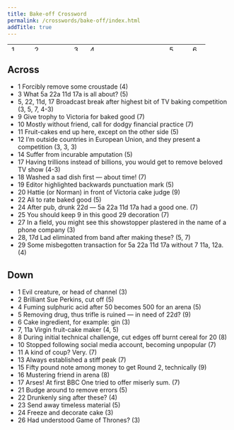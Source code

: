 ```yaml
---
title: Bake-off Crossword
permalink: /crosswords/bake-off/index.html
addTitle: true
---
```


<table class="crossword" width="15" height="15"><tbody><tr><td>1</td><td></td><td>2</td><td></td><td class="block"></td><td>3</td><td>4</td><td></td><td></td><td></td><td class="block"></td><td class="block"></td><td>5</td><td></td><td>6</td></tr><tr><td></td><td class="block"></td><td></td><td class="block"></td><td>7</td><td class="block"></td><td></td><td class="block"></td><td class="block"></td><td class="block"></td><td>8</td><td class="block"></td><td></td><td class="block"></td><td></td></tr><tr><td>9</td><td></td><td></td><td></td><td></td><td></td><td></td><td class="block"></td><td>10</td><td></td><td></td><td></td><td></td><td></td><td></td></tr><tr><td class="block"></td><td class="block"></td><td></td><td class="block"></td><td></td><td class="block"></td><td></td><td class="block"></td><td></td><td class="block"></td><td></td><td class="block"></td><td></td><td class="block"></td><td class="block"></td></tr><tr><td>11</td><td></td><td></td><td></td><td></td><td class="block"></td><td>12</td><td></td><td></td><td></td><td></td><td></td><td></td><td></td><td>13</td></tr><tr><td></td><td class="block"></td><td class="block"></td><td class="block"></td><td class="block"></td><td class="block"></td><td class="block"></td><td class="block"></td><td></td><td class="block"></td><td></td><td class="block"></td><td></td><td class="block"></td><td></td></tr><tr><td>14</td><td></td><td>15</td><td></td><td>16</td><td class="block"></td><td>17</td><td></td><td></td><td></td><td></td><td></td><td></td><td class="block"></td><td></td></tr><tr><td></td><td class="block"></td><td></td><td class="block"></td><td></td><td class="block"></td><td></td><td class="block"></td><td></td><td class="block"></td><td></td><td class="block"></td><td></td><td class="block"></td><td></td></tr><tr><td></td><td class="block"></td><td>18</td><td></td><td></td><td></td><td></td><td></td><td></td><td class="block"></td><td>19</td><td></td><td></td><td></td><td></td></tr><tr><td></td><td class="block"></td><td></td><td class="block"></td><td></td><td class="block"></td><td></td><td class="block"></td><td class="block"></td><td class="block"></td><td class="block"></td><td class="block"></td><td class="block"></td><td class="block"></td><td></td></tr><tr><td>20</td><td></td><td></td><td></td><td></td><td></td><td></td><td></td><td>21</td><td class="block"></td><td>22</td><td></td><td>23</td><td></td><td></td></tr><tr><td class="block"></td><td class="block"></td><td></td><td class="block"></td><td></td><td class="block"></td><td></td><td class="block"></td><td></td><td class="block"></td><td></td><td class="block"></td><td></td><td class="block"></td><td class="block"></td></tr><tr><td>24</td><td></td><td></td><td></td><td></td><td></td><td></td><td class="block"></td><td>25</td><td></td><td></td><td></td><td></td><td></td><td>26</td></tr><tr><td></td><td class="block"></td><td></td><td class="block"></td><td></td><td class="block"></td><td class="block"></td><td class="block"></td><td></td><td class="block"></td><td></td><td class="block"></td><td></td><td class="block"></td><td></td></tr><tr><td>27</td><td></td><td></td><td class="block"></td><td class="block"></td><td>28</td><td></td><td></td><td></td><td></td><td class="block"></td><td>29</td><td></td><td></td><td></td></tr></tbody></table>

## Across

<ul class="clues">

<li><span class="clue-number">1</span>
Forcibly remove some croustade (4)
</li>

<li><span class="clue-number">3</span>
What 5a 22a 11d 17a is all about? (5)
</li>

<li><span class="clue-number">5, 22, 11d, 17</span>
Broadcast break after highest bit of TV baking competition (3, 5, 7, 4-3)
</li>

<li><span class="clue-number">9</span>
Give trophy to Victoria for baked good (7)
</li>

<li><span class="clue-number">10</span>
Mostly without friend, call for dodgy financial practice (7)
</li>

<li><span class="clue-number">11</span>
Fruit-cakes end up here, except on the other side (5)
</li>

<li><span class="clue-number">12</span>
I’m outside countries in European Union, and they present a competition (3, 3, 3)
</li>

<li><span class="clue-number">14</span>
Suffer from incurable amputation (5)
</li>

<li><span class="clue-number">17</span>
Having trillions instead of billions, you would get to remove beloved TV show (4-3)
</li>

<li><span class="clue-number">18</span>
Washed a sad dish first — about time! (7)
</li>

<li><span class="clue-number">19</span>
Editor highlighted backwards punctuation mark (5)
</li>

<li><span class="clue-number">20</span>
Hattie (or Norman) in front of Victoria cake judge (9)
</li>

<li><span class="clue-number">22</span>
Ali to rate baked good (5)
</li>

<li><span class="clue-number">24</span>
After pub, drunk 22d — 5a 22a 11d 17a had a good one. (7)
</li>

<li><span class="clue-number">25</span>
You should keep 9 in this good 29 decoration (7)
</li>

<li><span class="clue-number">27</span>
In a field, you might see this showstopper plastered in the name of a phone company (3)
</li>

<li><span class="clue-number">28, 17d</span>
Lad eliminated from band after making these? (5, 7)
</li>

<li><span class="clue-number">29</span>
Some misbegotten transaction for 5a 22a 11d 17a without 7 11a, 12a. (4)
</li>

</ul>

## Down

<ul class="clues">

<li><span class="clue-number">1</span>
Evil creature, or head of channel (3)
</li>

<li><span class="clue-number">2</span>
Brilliant Sue Perkins, cut off (5)
</li>

<li><span class="clue-number">4</span>
Fuming sulphuric acid after 50 becomes 500 for an arena (5)
</li>

<li><span class="clue-number">5</span>
Removing drug, thus trifle is ruined — in need of 22d? (9)
</li>

<li><span class="clue-number">6</span>
Cake ingredient, for example: gin (3)
</li>

<li><span class="clue-number">7, 11a</span>
Virgin fruit-cake maker (4, 5)
</li>

<li><span class="clue-number">8</span>
During initial technical challenge, cut edges off burnt cereal for 20 (8)
</li>

<li><span class="clue-number">10</span>
Stopped following social media account, becoming unpopular (7)
</li>

<li><span class="clue-number">11</span>
A kind of coup? Very. (7)
</li>

<li><span class="clue-number">13</span>
Always established a stiff peak (7)
</li>

<li><span class="clue-number">15</span>
Fifty pound note among money to get Round 2, technically (9)
</li>

<li><span class="clue-number">16</span>
Mustering friend in arena (8)
</li>

<li><span class="clue-number">17</span>
Arses! At first BBC One tried to offer miserly sum. (7)
</li>

<li><span class="clue-number">21</span>
Budge around to remove errors (5)
</li>

<li><span class="clue-number">22</span>
Drunkenly sing after these? (4)
</li>

<li><span class="clue-number">23</span>
Send away timeless material (5)
</li>

<li><span class="clue-number">24</span>
Freeze and decorate cake (3)
</li>

<li><span class="clue-number">26</span>
Had understood Game of Thrones? (3)
</li>

</ul>
